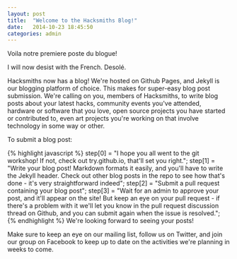 ```yaml
---
layout: post
title:  "Welcome to the Hacksmiths Blog!"
date:   2014-10-23 18:45:50
categories: admin
---
```


Voila notre premiere poste du blogue!

I will now desist with the French. Desolé.

Hacksmiths now has a blog! We're hosted on Github Pages, and Jekyll is our blogging platform of choice. This makes for super-easy blog post submission. We're calling on you, members of Hacksmiths, to write blog posts about your latest hacks, community events you've attended, hardware or software that you love, open source projects you have started or contributed to, even art projects you're working on that involve technology in some way or other.

To submit a blog post:

{% highlight javascript %}
step[0] = "I hope you all went to the git workshop! If not, check out try.github.io,
 that'll set you right.";
step[1] = "Write your blog post! Markdown formats it easily, and you'll have to 
write the Jekyll header. Check out other blog posts in the repo to see how that's 
done - it's very straightforward indeed";
step[2] = "Submit a pull request containing your blog post";
step[3] = "Wait for an admin to approve your post, and it'll appear on the site! But
keep an eye on your pull request - if there's a problem with it we'll let you know 
in the pull request discussion thread on Github, and you can submit again when the 
issue is resolved.";
{% endhighlight %}
We're looking forward to seeing your posts!

Make sure to keep an eye on our mailing list, follow us on Twitter, and join our group on Facebook to keep up to date on the activities we're planning in weeks to come.
